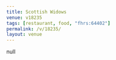 ```yaml
---
title: Scottish Widows
venue: v18235
tags: [restaurant, food, "fhrs:64402"]
permalink: /v/18235/
layout: venue
---
```

null